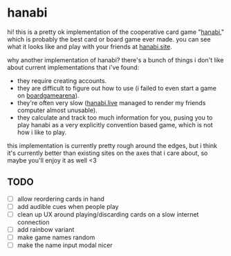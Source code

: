 # hanabi

hi! this is a pretty ok implementation of the cooperative card game "[hanabi](https://en.wikipedia.org/wiki/Hanabi_(card_game))," which is probably the best card or board game ever made. you can see what it looks like and play with your friends at [hanabi.site](https://hanabi.site).

why another implementation of hanabi? there's a bunch of things i don't like about current implementations that i've found:

* they require creating accounts.
* they are difficult to figure out how to use (i failed to even start a game on [boardgamearena](https://boardgamearena.com/)).
* they're often very slow ([hanabi.live](https://hanabi.live/) managed to render my friends computer almost unusable).
* they calculate and track too much information for you, pusing you to play hanabi as a very explicitly convention based game, which is not how i like to play.

this implementation is currently pretty rough around the edges, but i think it's currently better than existing sites on the axes that i care about, so maybe you'll enjoy it as well <3

## TODO

- [ ] allow reordering cards in hand
- [ ] add audible cues when people play
- [ ] clean up UX around playing/discarding cards on a slow internet connection
- [ ] add rainbow variant
- [ ] make game names random
- [ ] make the name input modal nicer
